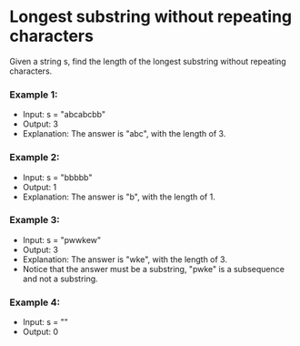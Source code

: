 # Longest substring without repeating characters
Given a string s, find the length of the longest substring without repeating characters.


### Example 1:
* Input: s = "abcabcbb"
* Output: 3
* Explanation: The answer is "abc", with the length of 3.

### Example 2:
* Input: s = "bbbbb"
* Output: 1
* Explanation: The answer is "b", with the length of 1.

### Example 3:
* Input: s = "pwwkew"
* Output: 3
* Explanation: The answer is "wke", with the length of 3.
* Notice that the answer must be a substring, "pwke" is a subsequence and not a substring.

### Example 4:
* Input: s = ""
* Output: 0
